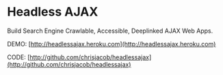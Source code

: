 Headless AJAX
==============

Build Search Engine Crawlable, Accessible, Deeplinked AJAX Web Apps.

DEMO: [http://headlessajax.heroku.com](http://headlessajax.heroku.com)

CODE: [http://github.com/chrisjacob/headlessajax](http://github.com/chrisjacob/headlessajax)